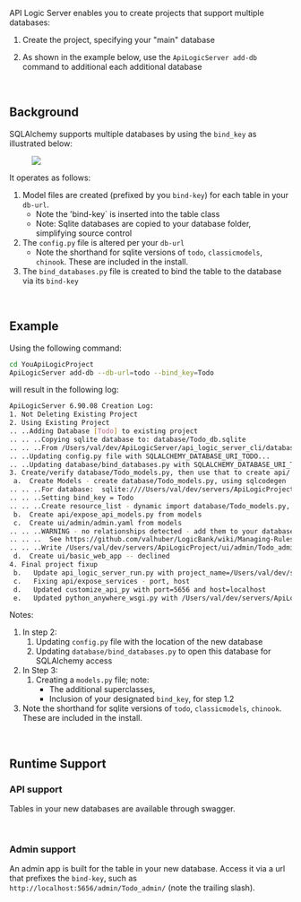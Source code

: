 API Logic Server enables you to create projects that support multiple databases:

1. Create the project, specifying your "main" database

2. As shown in the example below, use the `ApiLogicServer add-db` command to additional each additional database

&nbsp;

## Background

SQLAlchemy supports multiple databases by using the `bind_key` as illustrated below:

<figure><img src="https://github.com/valhuber/apilogicserver/wiki/images/model/multi-db.png?raw=true"></figure>


It operates as follows:

1. Model files are created (prefixed by you `bind-key`) for each table in your `db-url`.
    * Note the 'bind-key` is inserted into the table class
    * Note: Sqlite databases are copied to your database folder, simplifying source control
2. The `config.py` file is altered per your `db-url`
    * Note the shorthand for sqlite versions of `todo`, `classicmodels`, `chinook`.  These are included in the install.
3. The `bind_databases.py` file is created to bind the table to the database via its `bind-key`

&nbsp;

## Example

Using the following command:

```bash
cd YouApiLogicProject
ApiLogicServer add-db --db-url=todo --bind_key=Todo
```

will result in the following log:

```bash
ApiLogicServer 6.90.08 Creation Log:
1. Not Deleting Existing Project
2. Using Existing Project
.. ..Adding Database [Todo] to existing project
.. .. ..Copying sqlite database to: database/Todo_db.sqlite
.. .. ..From /Users/val/dev/ApiLogicServer/api_logic_server_cli/database/todos.sqlite
.. ..Updating config.py file with SQLALCHEMY_DATABASE_URI_TODO...
.. ..Updating database/bind_databases.py with SQLALCHEMY_DATABASE_URI_TODO...
3. Create/verify database/Todo_models.py, then use that to create api/ and ui/ models
 a.  Create Models - create database/Todo_models.py, using sqlcodegen
.. .. ..For database:  sqlite:////Users/val/dev/servers/ApiLogicProject/database/Todo_db.sqlite
.. .. ..Setting bind_key = Todo
.. .. ..Create resource_list - dynamic import database/Todo_models.py, inspect 2 classes in <project>/database
 b.  Create api/expose_api_models.py from models
 c.  Create ui/admin/admin.yaml from models
.. .. ..WARNING - no relationships detected - add them to your database or model
.. .. ..  See https://github.com/valhuber/LogicBank/wiki/Managing-Rules#database-design
.. .. ..Write /Users/val/dev/servers/ApiLogicProject/ui/admin/Todo_admin.yaml
 d.  Create ui/basic_web_app -- declined
4. Final project fixup
 b.   Update api_logic_server_run.py with project_name=/Users/val/dev/servers/ApiLogicProject and api_name, host, port
 c.   Fixing api/expose_services - port, host
 d.   Updated customize_api_py with port=5656 and host=localhost
 e.   Updated python_anywhere_wsgi.py with /Users/val/dev/servers/ApiLogicProject
```

Notes:

1. In step 2:
    1. Updating `config.py` file with the location of the new database
    2. Updating `database/bind_databases.py` to open this database for SQLAlchemy access
2. In Step 3:
    1. Creating a `models.py` file; note:
        * The additional superclasses,
        * Inclusion of your designated `bind_key`, for step 1.2
3. Note the shorthand for sqlite versions of `todo`, `classicmodels`, `chinook`.  These are included in the install.

&nbsp;

## Runtime Support

### API support

Tables in your new databases are available through swagger.

&nbsp;

### Admin support

An admin app is built for the table in your new database.  Access it via a url that prefixes the `bind-key`, such as `http://localhost:5656/admin/Todo_admin/` (note the trailing slash).

